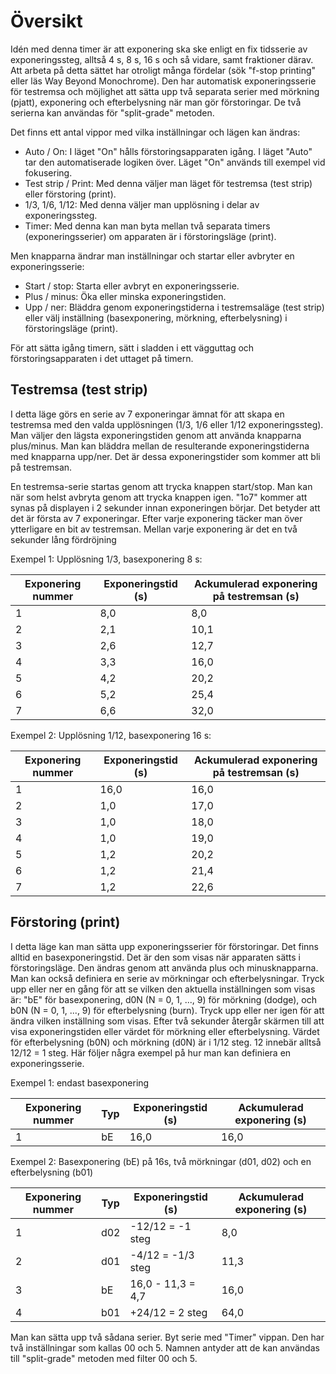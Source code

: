 # Översikt

Idén med denna timer är att exponering ska ske enligt en fix tidsserie av exponeringssteg, alltså 4 s, 8 s, 16 s och så vidare, samt fraktioner därav. Att arbeta på detta sättet har otroligt många fördelar (sök "f-stop printing" eller läs Way Beyond Monochrome). Den har automatisk exponeringsserie för testremsa och möjlighet att sätta upp två separata serier med mörkning (pjatt), exponering och efterbelysning när man gör förstoringar. De två serierna kan användas för "split-grade" metoden.

Det finns ett antal vippor med vilka inställningar och lägen kan ändras:

* Auto / On: I läget "On" hålls förstoringsapparaten igång. I läget "Auto" tar den automatiserade logiken över. Läget "On" används till exempel vid fokusering.
* Test strip / Print: Med denna väljer man läget för testremsa (test strip) eller förstoring (print).
* 1/3, 1/6, 1/12: Med denna väljer man upplösning i delar av exponeringssteg.
* Timer: Med denna kan man byta mellan två separata timers (exponeringsserier) om apparaten är i förstoringsläge (print).

Men knapparna ändrar man inställningar och startar eller avbryter en exponeringsserie:

* Start / stop: Starta eller avbryt en exponeringsserie.
* Plus / minus: Öka eller minska exponeringstiden.
* Upp / ner: Bläddra genom exponeringstiderna i testremsaläge (test strip) eller välj inställning (basexponering, mörkning, efterbelysning) i förstoringsläge (print).

För att sätta igång timern, sätt i sladden i ett vägguttag och förstoringsapparaten i det uttaget på timern.

## Testremsa (test strip)

I detta läge görs en serie av 7 exponeringar ämnat för att skapa en testremsa med den valda upplösningen (1/3, 1/6 eller 1/12 exponeringssteg). Man väljer den lägsta exponeringstiden genom att använda knapparna plus/minus. Man kan bläddra mellan de resulterande exponeringstiderna med knapparna upp/ner. Det är dessa exponeringstider som kommer att bli på testremsan.

En testremsa-serie startas genom att trycka knappen start/stop. Man kan när som helst avbryta genom att trycka knappen igen. "1o7" kommer att synas på displayen i 2 sekunder innan exponeringen börjar. Det betyder att det är första av 7 exponeringar. Efter varje exponering täcker man över ytterligare en bit av testremsan. Mellan varje exponering är det en två sekunder lång fördröjning

Exempel 1: Upplösning 1/3, basexponering 8 s:

| Exponering nummer | Exponeringstid (s) | Ackumulerad exponering på testremsan (s) |
|-------------------|--------------------|------------------------------------------|
| 1                 | 8,0                | 8,0                                      |
| 2                 | 2,1                | 10,1                                     |
| 3                 | 2,6                | 12,7                                     |
| 4                 | 3,3                | 16,0                                     |
| 5                 | 4,2                | 20,2                                     |
| 6                 | 5,2                | 25,4                                     |
| 7                 | 6,6                | 32,0                                     |

Exempel 2: Upplösning 1/12, basexponering 16 s:

| Exponering nummer | Exponeringstid (s) | Ackumulerad exponering på testremsan (s) |
|-------------------|--------------------|------------------------------------------|
| 1                 | 16,0               | 16,0                                     |
| 2                 | 1,0                | 17,0                                     |
| 3                 | 1,0                | 18,0                                     |
| 4                 | 1,0                | 19,0                                     |
| 5                 | 1,2                | 20,2                                     |
| 6                 | 1,2                | 21,4                                     |
| 7                 | 1,2                | 22,6                                     |

## Förstoring (print)

I detta läge kan man sätta upp exponeringsserier för förstoringar. Det finns alltid en basexponeringstid. Det är den som visas när apparaten sätts i förstoringsläge. Den ändras genom att använda plus och minusknapparna. Man kan också definiera en serie av mörkningar och efterbelysningar. Tryck upp eller ner en gång för att se vilken den aktuella inställningen som visas är: "bE" för basexponering, d0N (N = 0, 1, ..., 9) för mörkning (dodge), och b0N (N = 0, 1, ..., 9) för efterbelysning (burn). Tryck upp eller ner igen för att ändra vilken inställning som visas. Efter två sekunder återgår skärmen till att visa exponeringstiden eller värdet för mörkning eller efterbelysning. Värdet för efterbelysning (b0N) och mörkning (d0N) är i 1/12 steg. 12 innebär alltså 12/12 = 1 steg. Här följer några exempel på hur man kan definiera en exponeringsserie.

Exempel 1: endast basexponering

| Exponering nummer | Typ | Exponeringstid (s) | Ackumulerad exponering (s) |
|-------------------|-----|--------------------|----------------------------|
| 1                 | bE  | 16,0               | 16,0                       |

Exempel 2: Basexponering (bE) på 16s, två mörkningar (d01, d02) och en efterbelysning (b01)

| Exponering nummer | Typ | Exponeringstid (s) | Ackumulerad exponering (s) |
|-------------------|-----|--------------------|----------------------------|
| 1                 | d02 | -12/12 = -1 steg   | 8,0                        |
| 2                 | d01 | -4/12 = -1/3 steg  | 11,3                       |
| 3                 | bE  | 16,0 - 11,3 = 4,7  | 16,0                       |
| 4                 | b01 | +24/12 = 2 steg    | 64,0                       |

Man kan sätta upp två sådana serier. Byt serie med "Timer" vippan. Den har två inställningar som kallas 00 och 5. Namnen antyder att de kan användas till "split-grade" metoden med filter 00 och 5.
